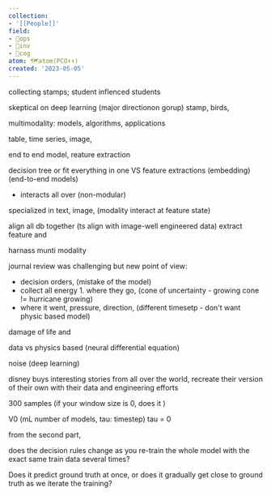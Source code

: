 ```yaml
---
collection:
- '[[People]]'
field:
- 🐙ops
- 🐢inv
- 👾cog
atom: 🗺️atom(PCO⬆️⬇️)
created: '2023-05-05'
---
```


collecting stamps; student inflenced students

skeptical on deep learning (major directionon gorup)
stamp, birds, 

multimodality: models, algorithms, applications

table, time series, image, 

end to end model, reature extraction

decision tree or 
fit everything in one VS feature extractions (embedding) (end-to-end models) 
- interacts all over (non-modular)

specialized in text, image, (modality interact at feature state)

align all db together (ts align with image-well engineered data) 
extract feature and 

harnass munti modality 

journal review was challenging but new point of view:
- decision orders, (mistake of the model) 
- collect all energy 1. where they go,  (cone of uncertainty - growing cone != hurricane growing)
- where it went, pressure, direction,  (different timesetp - don't want physic based model)

damage of life and 

data vs physics based (neural differential equation)

noise (deep learning)

disney buys interesting stories from all over the world, recreate their version of their own with their data and engineering efforts

300 samples (if your window size is 0, does it )

V0 (mL number of models, tau: timestep) tau = 0

from the second part,

does the decision rules change as you re-train the whole model with the exact same train data several times? 

Does it predict ground truth at once, or does it gradually get close to ground truth as we iterate the training?
